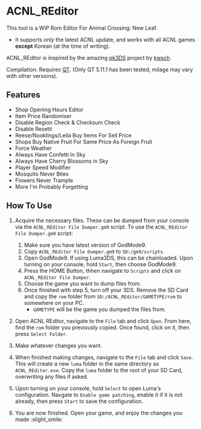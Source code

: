 # ACNL_REditor

This tool is a WIP Rom Editor For Animal Crossing: New Leaf.
* It supports *only* the latest ACNL update, and works with all ACNL games **except** Korean (at the time of writing).

ACNL_REditor is inspired by the amazing [pk3DS](https://github.com/kwsch/pk3DS) project by [kwsch](https://github.com/kwsch).

Compilation: Requires [QT](https://www.qt.io/). (Only QT 5.11.1 has been tested, milage may vary with other versions). 

## Features
* Shop Opening Hours Editor
* Item Price Randomiser
* Disable Region Check & Checksum Check
* Disable Resetti
* Reese/Nooklings/Leila Buy Items For Sell Price
* Shops Buy Native Fruit For Same Price As Foreign Fruit
* Force Weather
* Always Have Confetti In Sky
* Always Have Cherry Blossoms in Sky
* Player Speed Modifier
* Mosquito Never Bites
* Flowers Never Trample
* More I'm Probably Forgetting

## How To Use
1) Acquire the necessary files. These can be dumped from your console via the `ACNL_REditor File Dumper.gm9` script.
  To use the `ACNL_REditor File Dumper.gm9` script:
    1) Make sure you have latest version of GodMode9.
    2) Copy `ACNL_REditor File Dumper.gm9` to `SD:/gm9/scripts`.
    3) Open GodMode9. If using Luma3DS, this can be chainloaded. Upon turning on your console, hold `Start`, then choose GodMode9.
    4) Press the HOME Button, thhen navigate to `Scripts` and click on `ACNL_REditor File Dumper`.
    5) Choose the game you want to dump files from.
    6) Once finished with step 5, turn off your 3DS. Remove the SD Card and copy the `rom` folder from `SD:/ACNL_REditor/GAMETYPE/rom` to somewhere on your PC. 
        * `GAMETYPE` will be the game you dumped the files from.

2) Open ACNL REditor, navigate to the `File` tab and click `Open`. From here, find the `rom` folder you previously copied. Once found, click on it, then press `Select Folder`.
3) Make whatever changes you want.
4) When finished making changes, navigate to the `File` tab and click `Save`. This will create a new `luma` folder in the same directory as `ACNL_REditor.exe`. Copy the `luma` folder to the root of your SD Card, overwriting any files if asked.
5) Upon turning on your console, hold `Select` to open Luma's configuration. Navgate to `Enable game patching`, enable it if it is not already, then press `Start` to save the configuration.
6) You are now finished. Open your game, and enjoy the changes you made :slight_smile: